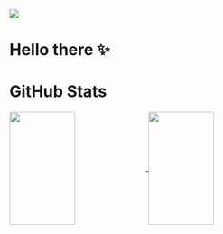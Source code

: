 <!-- ![](https://komarev.com/ghpvc/?username=jfsax&color=pink&style=flat) -->
<!-- ![header](https://capsule-render.vercel.app/api?type=slice&reversal=true&color=timeGradient&desc=Hello%World!) -->
![](https://i.imgur.com/vnZPS5w.gif)
# Hello there :sparkles:

# GitHub Stats
<a href="https://github.com/jfsax">
  <img align="center" height="200" width="48%" src="https://github-readme-stats.vercel.app/api?username=jfsax&show_icons=true&theme=dracula" />
</a>
<a href="https://github.com/jfsax">
  <img align="center" height="200px" width="48%" src="https://github-readme-stats.vercel.app/api/top-langs/?username=jfsax&layout=compact&theme=dracula" />
</a>

<!--

![JFSAX's GitHub stats](https://github-readme-stats.vercel.app/api?username=jfsax&show_icons=true&theme=dracula) [![Top Langs](https://github-readme-stats.vercel.app/api/top-langs/?username=jfsax&layout=compact&theme=dracula)](https://github.com/jfsax/github-readme-stats)
-->

<!--
**jfsax/jfsax** is a ✨ _special_ ✨ repository because its `README.md` (this file) appears on your GitHub profile.

Here are some ideas to get you started:

- 🔭 I’m currently working on ...
- 🌱 I’m currently learning ...
- 👯 I’m looking to collaborate on ...
- 🤔 I’m looking for help with ...
- 💬 Ask me about ...
- 📫 How to reach me: ...
- 😄 Pronouns: ...
- ⚡ Fun fact: ...
-->
